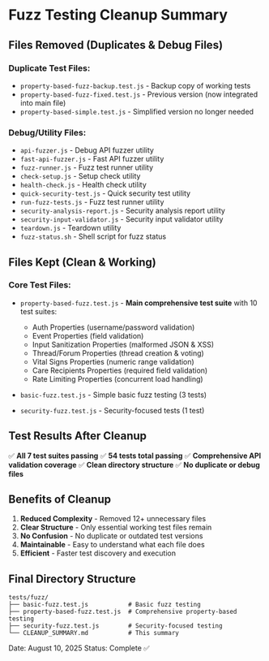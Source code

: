 # Fuzz Testing Cleanup Summary

## Files Removed (Duplicates & Debug Files)

### Duplicate Test Files:
- `property-based-fuzz-backup.test.js` - Backup copy of working tests
- `property-based-fuzz-fixed.test.js` - Previous version (now integrated into main file)
- `property-based-simple.test.js` - Simplified version no longer needed

### Debug/Utility Files:
- `api-fuzzer.js` - Debug API fuzzer utility
- `fast-api-fuzzer.js` - Fast API fuzzer utility  
- `fuzz-runner.js` - Fuzz test runner utility
- `check-setup.js` - Setup check utility
- `health-check.js` - Health check utility
- `quick-security-test.js` - Quick security test utility
- `run-fuzz-tests.js` - Fuzz test runner utility
- `security-analysis-report.js` - Security analysis report utility
- `security-input-validator.js` - Security input validator utility
- `teardown.js` - Teardown utility
- `fuzz-status.sh` - Shell script for fuzz status

## Files Kept (Clean & Working)

### Core Test Files:
- `property-based-fuzz.test.js` - **Main comprehensive test suite** with 10 test suites:
  - Auth Properties (username/password validation)
  - Event Properties (field validation)  
  - Input Sanitization Properties (malformed JSON & XSS)
  - Thread/Forum Properties (thread creation & voting)
  - Vital Signs Properties (numeric range validation)
  - Care Recipients Properties (required field validation)
  - Rate Limiting Properties (concurrent load handling)

- `basic-fuzz.test.js` - Simple basic fuzz testing (3 tests)
- `security-fuzz.test.js` - Security-focused tests (1 test)

## Test Results After Cleanup

✅ **All 7 test suites passing**
✅ **54 tests total passing**
✅ **Comprehensive API validation coverage**
✅ **Clean directory structure**
✅ **No duplicate or debug files**

## Benefits of Cleanup

1. **Reduced Complexity** - Removed 12+ unnecessary files
2. **Clear Structure** - Only essential working test files remain
3. **No Confusion** - No duplicate or outdated test versions
4. **Maintainable** - Easy to understand what each file does
5. **Efficient** - Faster test discovery and execution

## Final Directory Structure

```
tests/fuzz/
├── basic-fuzz.test.js           # Basic fuzz testing
├── property-based-fuzz.test.js  # Comprehensive property-based testing
├── security-fuzz.test.js        # Security-focused testing
└── CLEANUP_SUMMARY.md           # This summary
```

Date: August 10, 2025
Status: Complete ✅
